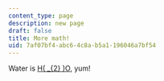 ```yaml
---
content_type: page
description: new page
draft: false
title: More math!
uid: 7af07bf4-abc6-4c8a-b5a1-196046a7bf54
---
```

Water is [H\( _{2} \)O](www.npr.org), yum!